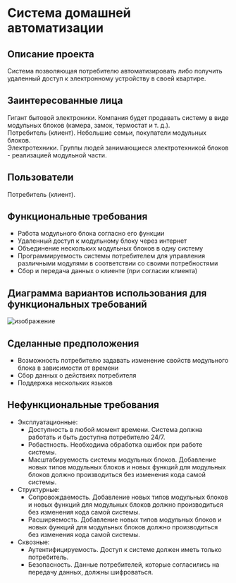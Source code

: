 # Система домашней автоматизации
## Описание проекта
Система позволяющая потребителю автоматизировать либо получить удаленный доступ к электронному устройству в своей квартире.
## Заинтересованные лица
  Гигант бытовой электроники. Компания будет продавать систему в виде модульных блоков (камера, замок, термостат и т. д.).<br>
  Потребитель (клиент). Небольшие семьи, покупатели модульных блоков.<br>
  Электротехники. Группы людей занимающиеся электротехникой блоков - реализацией модульной части.
## Пользователи
Потребитель (клиент).
## Функциональные требования
<ul type=square>
  <li>Работа модульного блока согласно его функции</li>
  <li>Удаленный доступ к модульному блоку через интернет</li>
  <li>Объединение нескольких модульных блоков в одну систему</li>
  <li>Программируемость системы потребителем для управления различными модулями в соответствии со своими потребностями</li>
  <li>Сбор и передача данных о клиенте (при согласии клиента)</li>
</ul>

## Диаграмма вариантов использования для функциональных требований
![изображение](https://github.com/RZNurullin/HSE_Software_architecture/assets/150607881/3b980f14-8b09-4de3-946c-c2c116a0e5d1)

## Сделанные предположения
<ul type=square>
  <li>Возможность потребителю задавать изменение свойств модульного блока в зависимости от времени</li>
  <li>Сбор данных о действиях потребителя</li>
  <li>Поддержка нескольких языков</li>
</ul>

## Нефункциональные требования
<ul type-circle>
  <li> Эксплуатационные:<br>
    <ul type=square>
      <li>Доступность в любой момент времени. Система должна работать и быть доступна потребителю 24/7.</li>
      <li>Робастность. Необходима обработка ошибок при работе системы.</li>
      <li>Масштабируемость системы модульных блоков. Добавление новых типов модульных блоков и новых функций для модульных блоков должно производиться без изменения кода самой системы.</li>
    </ul>
  </li>
  <li> Структурные:<br>
    <ul type=square>
      <li>Сопровождаемость.  Добавление новых типов модульных блоков и новых функций для модульных блоков должно производиться без изменения кода самой системы. </li>
      <li>Расширяемость.  Добавление новых типов модульных блоков и новых функций для модульных блоков должно производиться без изменения кода самой системы.</li>
    </ul>
  </li>
  <li> Сквозные:<br>
    <ul type=square>
      <li>Аутентифицируемость. Доступ к системе должен иметь только потребитель. </li>
      <li>Безопасность. Данные потребителей, которые согласились на передачу данных, должны шифроваться.</li>
    </ul>
  </li>
</ul>
